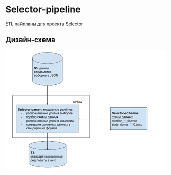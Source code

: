 # Selector-pipeline
ETL пайпланы для проекта Selector

## Дизайн-схема
![Design](Selector-Flow.png)

